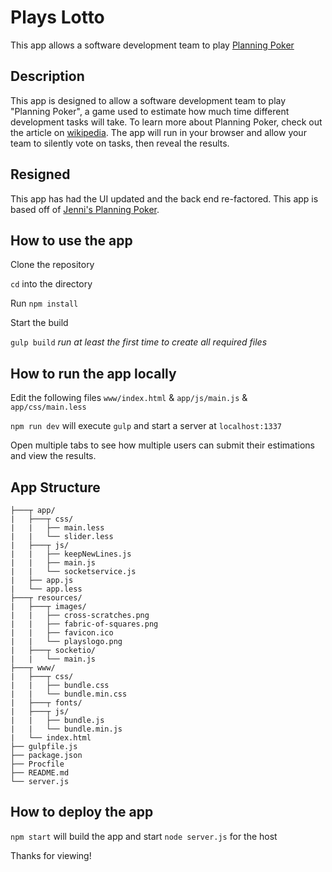 # Plays Lotto

This app allows a software development team to play [Planning Poker](http://en.wikipedia.org/wiki/Planning_poker)


## Description

This app is designed to allow a software development team to play "Planning Poker", a game used to estimate how much time different development tasks will take. To learn more about Planning Poker, check out the article on [wikipedia](http://en.wikipedia.org/wiki/Planning_poker). The app will run in your browser and allow your team to silently vote on tasks, then reveal the results.

## Resigned 

This app has had the UI updated and the back end re-factored. This app is based off of [Jenni's Planning Poker](https://github.com/jenjaina/planning-poker).


## How to use the app

Clone the repository

`cd` into the directory

Run `npm install`

Start the build

`gulp build` _run at least the first time to create all required files_


## How to run the app locally

Edit the following files `www/index.html` & `app/js/main.js` & `app/css/main.less`

`npm run dev` will execute `gulp` and start a server at `localhost:1337`

Open multiple tabs to see how multiple users can submit their estimations and view the results.


## App Structure
```
├───┬ app/
|   ├───┬ css/
|   |   ├── main.less
|   |   └── slider.less
|   ├───┬ js/
|   |   ├── keepNewLines.js
|   |   ├── main.js
|   |   └── socketservice.js
|   ├── app.js
|   └── app.less
├───┬ resources/
|   ├───┬ images/
|   |   ├── cross-scratches.png
|   |   ├── fabric-of-squares.png
|   |   ├── favicon.ico
|   |   └── playslogo.png
|   ├───┬ socketio/
|   |   └── main.js
├───┬ www/
|   ├───┬ css/
|   |   ├── bundle.css
|   |   └── bundle.min.css
|   ├───┬ fonts/
|   ├───┬ js/
|   |   ├── bundle.js
|   |   └── bundle.min.js
|   └── index.html
├── gulpfile.js
├── package.json
├── Procfile
├── README.md
└── server.js
```

## How to deploy the app

`npm start` will build the app and start `node server.js` for the host

Thanks for viewing!
